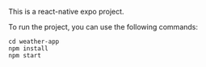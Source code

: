 This is a react-native expo project. 

To run the project, you can use the following commands:

```
cd weather-app
npm install
npm start
```
